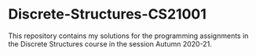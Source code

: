 # Discrete-Structures-CS21001

This repository contains my solutions for the programming assignments in the Discrete Structures course in the session Autumn 2020-21.